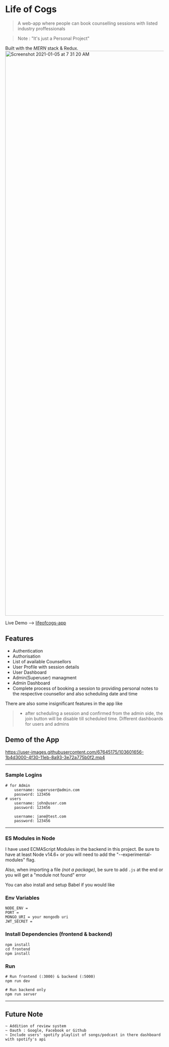 # Life of Cogs

> A web-app where people can book counselling sessions with listed industry proffessionals

> Note : "It's just a Personal Project"

Built with the *MERN* stack & Redux.
<img width="1792" alt="Screenshot 2021-01-05 at 7 31 20 AM" src="https://user-images.githubusercontent.com/67645175/103598218-16847e00-4f28-11eb-8347-1292473618a3.png">


Live Demo --> [lifeofcogs-app](https://cogsprojectapp.herokuapp.com/)

## Features
- Authentication 
- Authorisation
- List of available Counsellors 
- User Profile with session details
- User Dashboard
- Admin(Superuser) managment
- Admin Dashboard
- Complete process of booking a session to providing personal notes to the respective counsellor and also scheduling date and time

There are also some insignificant features in the app like
>  - after scheduling a session and confirmed from the admin side, the join button will be disable till scheduled time.
> Different dashboards for users and admins



## Demo of the App
https://user-images.githubusercontent.com/67645175/103601656-1b4d3000-4f30-11eb-8a93-3e72a775b0f2.mp4

---
### Sample Logins
```
# for Admin
    username: superuser@admin.com
    password: 123456
# users
    username: john@user.com
    password: 123456

    username: jane@test.com
    password: 123456

```

---

### ES Modules in Node

I have used ECMAScript Modules in the backend in this project. Be sure to have at least Node v14.6+ or you will need to add the "--experimental-modules" flag.

Also, when importing a file *(not a package)*, be sure to add    `.js` at the end or you will get a "module not found" error

You can also install and setup Babel if you would like


### Env Variables
```
NODE_ENV = 
PORT = 
MONGO_URI = your mongodb uri
JWT_SECRET = 
```

### Install Dependencies (frontend & backend)

```
npm install
cd frontend
npm install
```

### Run

```
# Run frontend (:3000) & backend (:5000)
npm run dev

# Run backend only
npm run server
```
---
## Future Note 
```
~ Addition of review system 
~ Oauth : Google, Facebook or Github
~ Include users' spotify playlist of songs/podcast in there dashboard with spotify's api
```